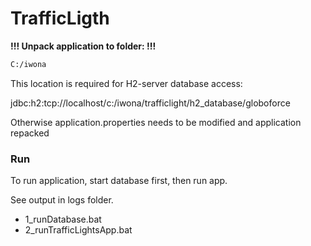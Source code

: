 # TrafficLigth 
**!!! Unpack application to folder: !!!**
```sh
C:/iwona
```
This location is required for H2-server database access:

jdbc:h2:tcp://localhost/c:/iwona/trafficlight/h2_database/globoforce

Otherwise application.properties needs to be modified and application repacked
### Run
To run application, start database first, then run app. 

See output in logs folder.
  - 1_runDatabase.bat
  - 2_runTrafficLightsApp.bat

